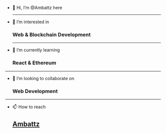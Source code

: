 - 👋 Hi, I’m @Ambattz here

  ---
- 👀 I’m interested in 
  
  ### **Web & Blockchain Development**
  ---
- 🌱 I’m currently learning
  
  ### **React & Ethereum**
---
- 💞️ I’m looking to collaborate on
  
  ### **Web Development**
---
- 📫 How to reach 

  [Ambattz](https://www.linkedin.com/in/ambattz/)
  ---

<!---
Ambattz/Ambattz is a ✨ special ✨ repository because its `README.md` (this file) appears on your GitHub profile.
You can click the Preview link to take a look at your changes.
--->
